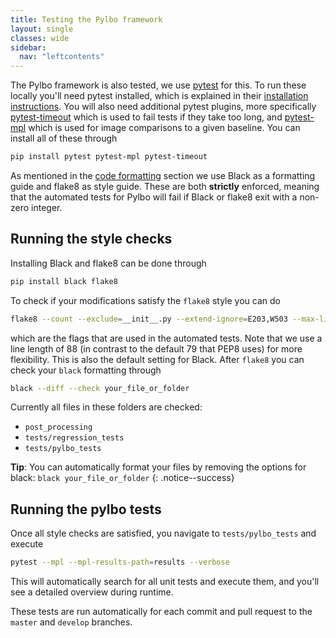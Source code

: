 ```yaml
---
title: Testing the Pylbo framework
layout: single
classes: wide
sidebar:
  nav: "leftcontents"
---
```


The Pylbo framework is also tested, we use [pytest](https://docs.pytest.org/en/stable/) for this.
To run these locally you'll need pytest installed, which is explained in their
[installation instructions](https://docs.pytest.org/en/stable/getting-started.html#install-pytest).
You will also need additional pytest plugins, more specifically [pytest-timeout](https://pypi.org/project/pytest-timeout/)
which is used to fail tests if they take too long, and [pytest-mpl](https://pypi.org/project/pytest-mpl/) which 
is used for image comparisons to a given baseline.
You can install all of these through
```bash 
pip install pytest pytest-mpl pytest-timeout
```

As mentioned in the [code formatting](../../pylbo/about_pylbo/#code-formatting) section we use
Black as a formatting guide and flake8 as style guide. 
These are both **strictly** enforced, meaning that the automated tests for
Pylbo will fail if Black or flake8 exit with a non-zero integer.

## Running the style checks
Installing Black and flake8 can be done through
```bash 
pip install black flake8
```
To check if your modifications satisfy the `flake8` style you can do
```bash 
flake8 --count --exclude=__init__.py --extend-ignore=E203,W503 --max-line-length=88 --show-source --statistics your_file_or_folder
```
which are the flags that are used in the automated tests.
Note that we use a line length of 88 (in contrast to the default 79 that PEP8 uses) for more flexibility.
This is also the default setting for Black.
After `flake8` you can check your `black` formatting through
```bash 
black --diff --check your_file_or_folder
```
Currently all files in these folders are checked:
- `post_processing`
- `tests/regression_tests`
- `tests/pylbo_tests`

**Tip**: You can automatically format your files by removing the options for black:
`black your_file_or_folder`
{: .notice--success}

## Running the pylbo tests
Once all style checks are satisfied, you navigate to `tests/pylbo_tests` and execute
```bash 
pytest --mpl --mpl-results-path=results --verbose
```
This will automatically search for all unit tests and execute them, and you'll see a detailed overview during runtime.

These tests are run automatically for each commit and pull request to the `master` and `develop` branches.